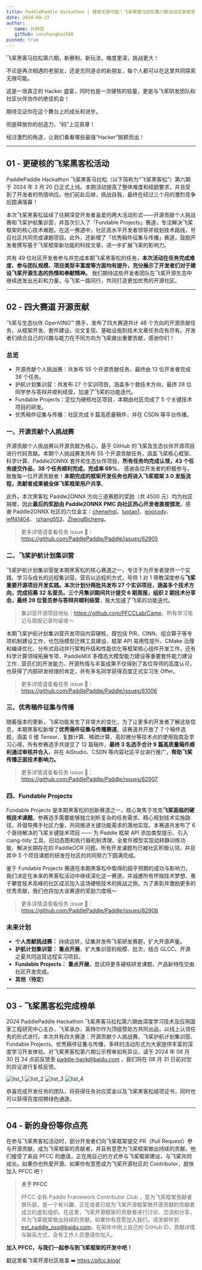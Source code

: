 ```yaml
---
title: PaddlePaddle Hackathon | 探索无限可能！飞桨黑客马拉松第六期活动完美收官
date: 2024-08-23
author:
   name: 孙钟恺
   github: sunzhongkai588
pinned: true
---
```


飞桨黑客马拉松第六期，新赛制，新玩法，难度更深，挑战更大！

<!-- more -->

不论是再次相遇的老朋友，还是志同道合的新朋友，每个人都可以在这里共同探索无限可能。

这是一场真正的 Hacker 盛宴，同时也是一次硬核的较量，更是与飞桨研发团队和社区伙伴协作的绝佳机会！

期待见证你在这个舞台上的成长和进步。

彻底释放你的创造力，“码”上见真章！

经过激烈的角逐，让我们看看哪些最强“Hacker”脱颖而出！

---

## 01 - 更硬核的飞桨黑客松活动

PaddlePaddle Hackathon 飞桨黑客马拉松（以下简称为“飞桨黑客松”）第六期于 2024 年 3 月 20 日正式上线。本期活动提高了整体难度和结题要求，并且受到了开发者的热情响应。他们前赴后继，挑战自我，最终在经过三个月的激烈竞争后圆满落幕！

本次飞桨黑客松延续了往期深受开发者喜爱的两大活动形式——开源贡献个人挑战赛和飞桨护航集训营，并首次引入了「Fundable Projects」赛道，专注解决飞桨框架的核心技术难题。在这一赛道中，社区高水平开发者领导并规划技术路线，号召社区共同完成课题项目。此外，还新增了「优秀稿件征集与传播」赛道，鼓励开发者撰写基于飞桨框架新功能的科技文章，进一步扩展飞桨的影响力。

共有 49 位社区开发者参与并完成本期飞桨黑客松的任务，**本次活动在任务完成难度、参与团队规模、项目类型丰富度等方面均有提升，充分展示了开发者们对于建设飞桨开源生态的热情和奉献精神。** 我们期待这些开发者团队在飞桨开源生态中继续迸发出光彩和力量，与飞桨一路同行，共同打造更加优秀的开源社区。

---

## 02 - 四大赛道 开源贡献

飞桨与生态伙伴 OpenVINO™ 携手，发布了四大赛道共计 46 个方向的开源贡献任务，从框架开发、套件建设、论文复现、基础设施到技术文章任务应有尽有。开发者们结合自己的兴趣与能力在不同方向为飞桨做出重要贡献，感谢你们！

### 总览

-  开源贡献个人挑战赛：共发布 55 个开源贡献任务，最终由 13 位开发者完成 38 个任务。
-  护航计划集训营：共发布 27 个实训项目，涵盖多个救技术方向，最终 28 位同学参与答辩并顺利结营，加速了飞桨的功能迭代。
-  Fundable Projects：定位为硬核社区项目，本期由社区完成了 5 个关键技术项目的研发。
-  优秀稿件征集与传播：社区完成 9 篇高质量稿件，并在 CSDN 等平台传播。

### 一、开源贡献个人挑战赛

开源贡献个人挑战赛以开源贡献为核心，基于 GitHub 的飞桨及生态伙伴开源项目进行代码贡献。本期个人挑战赛发共布 55 个开源贡献任务，涵盖飞桨核心框架、科学计算、Paddle2ONNX 套件和生态伙伴项目，**所有任务均完成认领，43 个任务提交作品，38 个任务顺利完成，完成率 69%**。 感谢各位开发者的积极参与，致敬每一位开源贡献者！**本期完成的框架开发任务也将进入飞桨框架 3.0 发版流程，贡献者成果被全体飞桨框架用户共享**。

此外，本次黑客松 Paddle2ONNX 方向三道赛题的奖励（共 4500 元）均为社区捐赠，因此**最后的奖励由 Paddle2ONNX PMC 向社区热心开发者直接颁发**。感谢 Paddle2ONNX 社区的六位金主：[chenwhql](https://github.com/chenwhql)、[luotao1](https://github.com/luotao1)、[goocody](https://github.com/goocody)、[jeff41404](https://github.com/jeff41404)、 [jzhang553](https://github.com/jzhang533)、[ZhengBicheng](https://github.com/ZhengBicheng)。

> 更多详情请查看任务 issue 📄： https://github.com/PaddlePaddle/Paddle/issues/62905

### 二、飞桨护航计划集训营

飞桨护航计划集训营是本期黑客松的核心赛道之一，专注于为开发者提供一个实践、学习与成长的远程集训营。营员以远程的方式，导师 1 对 1 带教深度参与**飞桨重要开源项目开发实践。**本次计划分两批共发布 27 个实训项目，涵盖多个技术方向，完成招募 32 名营员。三个月集训期间共计**提交 6 期周报，组织 2 期技术分享会，最终 28 位营员参与答辩并顺利结营**，极大加速了飞桨的功能迭代。

> 集训营开源项目地址：<https://github.com/PFCCLab/Camp>，所有学习笔记与周报记录均留痕～

本期飞桨护航计划集训营开发项目内容硬核，既包括 PIR、CINN、组合算子等专项机制建设工作，也包括模型迁移工具建设、框架 API 易用性提升、CMake 治理和编译优化、分布式自动并行架构升级和性能优化等框架核心组件开发工作，还有科学计算领域拓展专项、PaddleMIX 多模态大模型能力建设等重要套件能力建设工作...营员们的开发能力、开源热情与丰富成果不仅得到了各位导师的高度认可，也获得了内部研发经理的肯定，并有多名同学获得百度正式实习生 Offer。

> 更多详情请查看任务 issue 📄：https://github.com/PaddlePaddle/Paddle/issues/61006

### 三、优秀稿件征集与传播

随着版本的更新，飞桨功能发生了非常大的变化，为了让更多的开发者了解这些信息，本期黑客松新增了**优秀稿件征集与传播赛道**。该赛道共开放了 7 个稿件选题，涵盖 0 维 Tensor、复数计算、稀疏计算、高阶微分等技术点的使用指南及学习心得。所有参赛选手共提交了 12 篇稿件，**最终 3 名选手合计 9 篇高质量稿件顺利通过审核并合入**，并在 AIStudio、CSDN 等内容社区平台进行推广，**帮助飞桨传播正面技术影响力。**

> 更多详情请查看任务 issue 📄：https://github.com/PaddlePaddle/Paddle/issues/62907

### 四、Fundable Projects

Fundable Projects 是本期黑客松的创新赛道之一，核心聚焦于攻克**飞桨面临的硬核技术课题**。参赛选手需要能够独立剖析复杂的任务需求、精心规划技术实施路径，并倡导携手社区力量，共同推进关键功能需求的落地实现。本赛道共发布了 6 个亟待解决的飞桨关键技术项目 —— 为 Paddle 框架 API 添加类型提示、引入 clang-tidy 工具、旧动态图和执行器机制清理、全套件模型实现动转静训练功能、解决长期存在的 PaddleOCR 问题。所有开发课题均已被社区积极认领，并且其中 5 个项目课题的研发在社区的共同努力下圆满完成。

鉴于 Fundable Projects 赛道在本期黑客松中取得的超乎预期的成功与影响力，我们决定在未来的黑客松活动中继续深化这一赛道，并诚邀所有怀揣技术梦想、勇于攀登技术高峰的社区成员加入这场硬核技术的挑战之旅。为了表彰并激励更多的优秀贡献，我们也将加大该赛道的奖励力度哦～

> 更多详情请查看任务 issue 📄：https://github.com/PaddlePaddle/Paddle/issues/62908

### 未来计划

-  **个人贡献挑战赛：** 持续运转，征集并发布飞桨研发赛题，扩大开源声量。
-  **护航计划集训营：** **重点开展**，扩大集训营的规模、批次，结合 GLCC、开源之夏共同运营远程实习项目。
-  **Fundable Projects：** **重点开展**，尝试将更多硬核研发课题、产品新特性交由社区开发完成。
-  **其他（待定）**

---

## 03 - 飞桨黑客松完成榜单

2024 PaddlePaddle Hackathon 飞桨黑客马拉松第六期由深度学习技术及应用国家工程研究中心主办，飞桨承办，英特尔作为顶级赞助方共同出品，以线上认领任务的形式进行。本次共有四大赛道：开源贡献个人挑战赛、飞桨护航计划集训营、Fundable Projects、优秀稿件征集与传播，多样的活动形式为大家提供丰富的深度学习开发体验。对飞桨黑客松第六期公示榜单如有异议，请于 2024 年 08 月 30 日 24 点前反馈至 [paddle-hack@baidu.com](mailto:paddle-hack@baidu.com) ，我们将在 08 月 31 日前对您的异议进行复核反馈。

![list_1](../images/hackathon-6th/list_1.jpeg)
![list_2](../images/hackathon-6th/list_2.jpeg)
![list_3](../images/hackathon-6th/list_3.jpeg)
![list_4](../images/hackathon-6th/list_4.jpeg)

恭喜完成开发任务的团队，将获得任务对应奖金以及飞桨黑客松结项证书，同时也可以获得百度招聘绿色通道。

---

## 04 - 新的身份等你点亮

在参与飞桨黑客松活动时，部分开发者们向飞桨框架提交 PR（Pull Request）参与开源贡献，成为飞桨框架的贡献者，并且有意愿为飞桨框架做出持续的贡献。他们接受了来自 PFCC 的邀请，正在用自己的方式参与飞桨框架建设，与飞桨共同成长。如果你也热爱开源、如果你有意愿成为飞桨开源社区的 Contributor，就快加入 PFCC 吧！

> **关于 PFCC**
>
> PFCC 全称 Paddle Framework Contributor Club ，意为飞桨框架贡献者俱乐部，是一个有兴趣、正在或者已经为飞桨开源框架做开源贡献的贡献者成立的虚拟组织。在这里，飞桨开源框架的贡献者进行讨论、交流和分享，并为飞桨框架做出持续的贡献。如果你有意愿加入我们，请发邮件到[ext_paddle_oss@baidu.com](mailto:ext_paddle_oss@baidu.com)，在邮件中附上自己的 GitHub ID、贡献详情与联系方式，会有工作人员邀请你加入。

**加入 PFCC，与我们一起参与到飞桨框架的开发中吧！**

戳这里看飞桨开源社区故事 ➡️ https://pfcc.blog/
